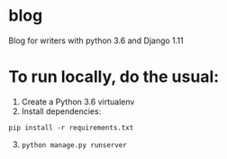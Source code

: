 # blog
Blog for writers with python 3.6 and Django 1.11

# To run locally, do the usual:

1. Create a Python 3.6 virtualenv
2. Install dependencies:

```
pip install -r requirements.txt

```
3. ``` python manage.py runserver ```
